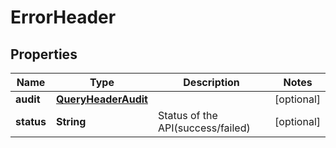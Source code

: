 
# ErrorHeader

## Properties
Name | Type | Description | Notes
------------ | ------------- | ------------- | -------------
**audit** | [**QueryHeaderAudit**](QueryHeaderAudit.md) |  |  [optional]
**status** | **String** | Status of the API(success/failed) |  [optional]



